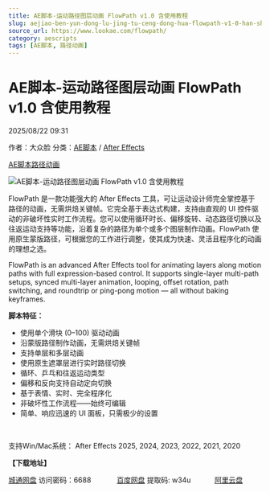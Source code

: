 ```yaml
---
title: AE脚本-运动路径图层动画 FlowPath v1.0 含使用教程
slug: aejiao-ben-yun-dong-lu-jing-tu-ceng-dong-hua-flowpath-v1-0-han-shi-yong-jiao-cheng
source_url: https://www.lookae.com/flowpath/
category: aescripts
tags: [AE脚本, 路径动画]
---
```

# AE脚本-运动路径图层动画 FlowPath v1.0 含使用教程

2025/08/22 09:31

作者：大众脸
分类：[AE脚本](https://www.lookae.com/after-effects/aescripts/) / [After Effects](https://www.lookae.com/after-effects/)

[AE脚本](https://www.lookae.com/tag/ae%e8%84%9a%e6%9c%ac/)[路径动画](https://www.lookae.com/tag/%e8%b7%af%e5%be%84%e5%8a%a8%e7%94%bb/)

![AE脚本-运动路径图层动画 FlowPath v1.0 含使用教程](https://www.lookae.com/wp-content/uploads/2025/08/FlowPath.jpg "AE脚本-运动路径图层动画 FlowPath v1.0 含使用教程-LookAE.com")

FlowPath 是一款功能强大的 After Effects 工具，可让运动设计师完全掌控基于路径的动画，无需烘焙关键帧。它完全基于表达式构建，支持由直观的 UI 控件驱动的非破坏性实时工作流程。您可以使用循环时长、偏移旋转、动态路径切换以及往返运动支持等功能，沿着复杂的路径为单个或多个图层制作动画。FlowPath 使用原生蒙版路径，可根据您的工作进行调整，使其成为快速、灵活且程序化的动画的理想之选。

FlowPath is an advanced After Effects tool for animating layers along motion paths with full expression-based control. It supports single-layer multi-path setups, synced multi-layer animation, looping, offset rotation, path switching, and roundtrip or ping-pong motion — all without baking keyframes.

**脚本特征：**

* 使用单个滑块 (0–100) 驱动动画
* 沿蒙版路径制作动画，无需烘焙关键帧
* 支持单层和多层动画
* 使用原生遮罩层进行实时路径切换
* 循环、乒乓和往返运动类型
* 偏移和反向支持自动定向切换
* 基于表情、实时、完全程序化
* 非破坏性工作流程——始终可编辑
* 简单、响应迅速的 UI 面板，只需极少的设置

[﻿﻿﻿](http://cloud.video.taobao.com/play/u/null/p/1/e/6/t/1/531119327079.mp4)

支持Win/Mac系统： After Effects 2025, 2024, 2023, 2022, 2021, 2020

**【下载地址】**

[城通网盘](https://url70.ctfile.com/f/2827370-8419090915-310610?p=4431) 访问密码：6688             [百度网盘](https://pan.baidu.com/s/1wi1cxGHeFw1rfecV_EY-8A?pwd=w34u) 提取码: w34u            [阿里云盘](https://www.alipan.com/s/kEYVAVMbhUe)
